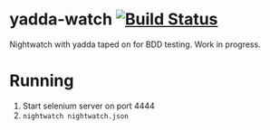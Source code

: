 yadda-watch [![Build Status](https://api.travis-ci.org/gfk-ba/yadda-watch.svg)](http://travis-ci.org/gfk-ba/meteor-notifications)
===========

Nightwatch with yadda taped on for BDD testing. Work in progress.


Running
=======
1. Start selenium server on port 4444
2. ```nightwatch nightwatch.json```
